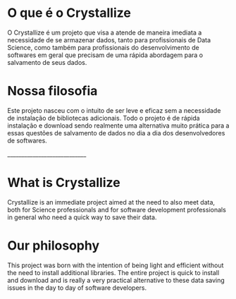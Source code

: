 <h1>O que é o Crystallize</h1>
<p>O Crystallize é um projeto que visa a atende de maneira imediata a necessidade de se armazenar dados, tanto para profissionais de Data Science, como também para profissionais do desenvolvimento de softwares em geral que precisam de uma rápida abordagem para o salvamento de seus dados.</p>
<h1>Nossa filosofia</h1>
<p>Este projeto nasceu com o intuito de ser leve e eficaz sem a necessidade de instalação de bibliotecas adicionais. Todo o projeto é de rápida instalação e download sendo realmente uma alternativa muito prática para a essas questões de salvamento de dados no dia a dia dos desenvolvedores de softwares.<p>
____________________________
<h1>What is Crystallize</h1>
Crystallize is an immediate project aimed at the need to also meet data, both for Science professionals and for software development professionals in general who need a quick way to save their data.
<h1>Our philosophy</h1>
<p>This project was born with the intention of being light and efficient without the need to install additional libraries. The entire project is quick to install and download and is really a very practical alternative to these data saving issues in the day to day of software developers.</p>
